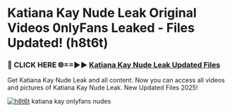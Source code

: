 # Katiana Kay Nude Leak Original Videos 0nlyFans Leaked - Files Updated! (h8t6t)

<h3>🔴 CLICK HERE 🌐==►► <a href="https://tinyurl.com/52m3yx9h" rel="nofollow">Katiana Kay Nude Leak Updated Files</a></h3>

Get Katiana Kay Nude Leak and all content. Now you can access all videos and pictures of Katiana Kay Nude Leak. New Updated Files 2025!

[![h8t6t](https://i.imgur.com/TnHtlc8.gif)](https://tinyurl.com/52m3yx9h)
katiana kay onlyfans nudes